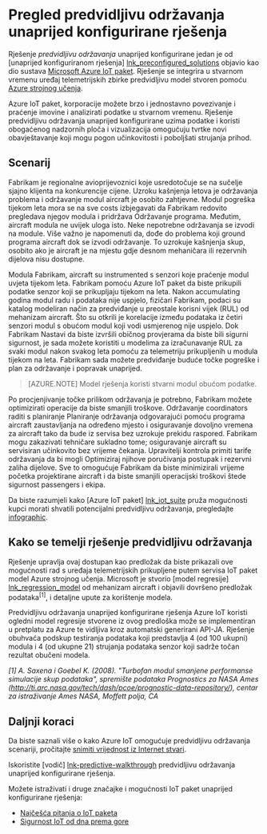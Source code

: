 <properties
 pageTitle="Predvidljivu održavanja unaprijed konfigurirane rješenje | Microsoft Azure"
 description="Opis predvidljivu održavanja unaprijed konfigurirane rješenja Azure IoT."
 services=""
 suite="iot-suite"
 documentationCenter=""
 authors="stevehob"
 manager="timlt"
 editor=""/>

<tags
 ms.service="iot-suite"
 ms.devlang="na"
 ms.topic="get-started-article"
 ms.tgt_pltfrm="na"
 ms.workload="na"
 ms.date="08/17/2016"
 ms.author="araguila"/>

# <a name="predictive-maintenance-preconfigured-solution-overview"></a>Pregled predvidljivu održavanja unaprijed konfigurirane rješenja

Rješenje *predvidljivu održavanja* unaprijed konfigurirane jedan je od [unaprijed konfiguriranom rješenja] [ lnk_preconfigured_solutions] objavio kao dio sustava [Microsoft Azure IoT paket][lnk_iot_suite]. Rješenje se integrira u stvarnom vremenu uređaj telemetrijskih zbirke predvidljivu model stvoren pomoću [Azure strojnog učenja][lnk_machine_learning].


Azure IoT paket, korporacije možete brzo i jednostavno povezivanje i praćenje imovine i analizirati podatke u stvarnom vremenu. Rješenje predvidljivu održavanja unaprijed konfigurirane uzima podatke i koristi obogaćenog nadzornih ploča i vizualizacija omogućuju tvrtke novi obavještavanje koji mogu pogon učinkovitosti i poboljšati strujanja prihod.

## <a name="the-scenario"></a>Scenarij

Fabrikam je regionalne avioprijevoznici koje usredotočuje se na sučelje sjajno klijenta na konkurencije cijene. Uzroku kašnjenja letova je održavanja problema i održavanje modul aircraft je osobito zahtjevne. Modul pogreška tijekom leta mora se na sve costs izbjegavati da Fabrikam redovito pregledava njegov modula i pridržava Održavanje programa. Međutim, aircraft modula ne uvijek uloga isto. Neke nepotrebne održavanja se izvodi na module. Više važno je napomenuti da, dođe do problema koji ground programa aircraft dok se izvodi održavanje. To uzrokuje kašnjenja skup, osobito ako je aircraft je na mjestu gdje desnom mehaničara ili rezervnih dijelova nisu dostupne.

Modula Fabrikam, aircraft su instrumented s senzori koje praćenje modul uvjeta tijekom leta. Fabrikam pomoću Azure IoT paket da biste prikupili podatke senzor koji se prikupljaju tijekom na leta. Nakon accumulating godina modul radu i podataka nije uspjelo, fizičari Fabrikam, podaci su katalog modeliran način za predviđanje u preostale korisni vijek (RUL) od mehanizam aircraft. Što su otkrili je korelacije između podataka iz četiri senzori modul s obućom modul koji vodi usmjerenog nije uspjelo. Dok Fabrikam Nastavi da biste izvršili običnog provjerama da biste bili sigurni sigurnost, je sada možete koristiti u modelima za izračunavanje RUL za svaki modul nakon svakog leta pomoću za telemetriju prikupljenih u modula tijekom na leta. Fabrikam sada možete predviđanje buduće točke pogreške i plan za održavanje i popravak unaprijed.

> [AZURE.NOTE] Model rješenja koristi stvarni modul obućom podatke.

Po procjenjivanje točke prilikom održavanja je potrebno, Fabrikam možete optimizirati operacije da biste smanjili troškove. Održavanje coordinators raditi s planiranje Planiranje održavanja odgovarajući pomoću programa aircraft zaustavljanja na određeno mjesto i osiguravanje dovoljno vremena za aircraft tako da bude iz servisa bez uzrokuje prekidu raspored. Fabrikam mogu zakazivati tehničare sukladno tome; osiguravanje aircraft su servisiran učinkovito bez vrijeme čekanja. Upravitelji kontrola primiti tarife održavanja da bi mogli Optimiziraj njihove poručivanja postupak i rezervni zaliha dijelove. Sve to omogućuje Fabrikam da biste minimizirali vrijeme početka projektirane aircraft i da biste smanjili operacijski troškovi štede sigurnost passengers i ekipa.

Da biste razumjeli kako [Azure IoT paket] [ lnk_iot_suite] pruža mogućnosti kupci morati shvatili potencijalni predvidljivu održavanja, pregledajte [infographic][lnk_infographic].

## <a name="how-the-predictive-maintenance-solution-is-built"></a>Kako se temelji rješenje predvidljivu održavanja

Rješenje upravlja ovaj dostupan kao predložak da biste prikazali ove mogućnosti rad s uređaja telemetrijskih prikupljene putem servisa IoT paket model Azure strojnog učenja. Microsoft je stvorio [model regresije] [ lnk_regression_model] od mehanizam aircraft i objavili dovršeno predložak podataka<sup>\[1\]</sup>, i detaljne upute za korištenje modela.

Predvidljivu održavanja unaprijed konfigurirane rješenja Azure IoT koristi ogledni model regresije stvorene iz ovog predloška može se implementiran u pretplatu za Azure te vidljiva kroz automatski generirani API-JA. Rješenje obuhvaća podskup testiranja podataka koji predstavlja 4 (od 100 ukupni) modula i 4 (od ukupne 21) strujanja podataka senzor koji sadrže točan rezultat obučeni modela.

*\[1\] A. Saxena i Goebel K. (2008). "Turbofan modul smanjene performanse simulacije skup podataka", spremište podataka Prognostics za NASA Ames (http://ti.arc.nasa.gov/tech/dash/pcoe/prognostic-data-repository/), centar za istraživanje Ames NASA, Moffett polja, CA*

## <a name="next-steps"></a>Daljnji koraci

Da biste saznali više o kako Azure IoT omogućuje predvidljivu održavanja scenariji, pročitajte [snimiti vrijednost iz Internet stvari][lnk_capture_value].

Iskoristite [vodič] [ lnk-predictive-walkthrough] predvidljivu održavanja unaprijed konfigurirane rješenja.

[lnk-predictive-walkthrough]: iot-suite-predictive-walkthrough.md
[lnk_preconfigured_solutions]: iot-suite-what-are-preconfigured-solutions.md
[lnk_iot_suite]: iot-suite-overview.md
[lnk_machine_learning]: https://azure.microsoft.com/services/machine-learning/
[lnk_infographic]: https://www.microsoft.com/server-cloud/predictivemaintenance/Index.html
[lnk_regression_model]: http://gallery.cortanaanalytics.com/Collection/Predictive-Maintenance-Template-3
[lnk_capture_value]: http://download.microsoft.com/download/0/7/D/07D394CE-185D-4B96-AC3C-9B61179F7080/Capture_value_from_the_Internet%20of%20Things_with_Predictive_Maintenance.PDF

Možete istraživati i druge značajke i mogućnosti IoT paket unaprijed konfigurirane rješenja:

- [Najčešća pitanja o IoT paketa][lnk-faq]
- [Sigurnost IoT od dna prema gore][lnk-security-groundup]

[lnk-faq]: iot-suite-faq.md
[lnk-security-groundup]: securing-iot-ground-up.md
